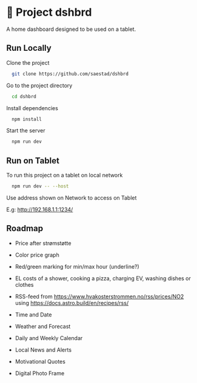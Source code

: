 # 📱 Project dshbrd

A home dashboard designed to be used on a tablet. 

## Run Locally

Clone the project

```bash
  git clone https://github.com/saestad/dshbrd
```

Go to the project directory

```bash
  cd dshbrd
```

Install dependencies

```bash
  npm install
```

Start the server

```bash
  npm run dev
```

## Run on Tablet

To run this project on a tablet on local network

```bash
  npm run dev -- --host
```

Use address shown on Network to access on Tablet

E.g: http://192.168.1.1:1234/

## Roadmap

- Price after strømstøtte

- Color price graph

- Red/green marking for min/max hour (underline?)

- EL costs of a shower, cooking a pizza, charging EV, washing dishes or clothes

- RSS-feed from https://www.hvakosterstrommen.no/rss/prices/NO2 using https://docs.astro.build/en/recipes/rss/

- Time and Date

- Weather and Forecast

- Daily and Weekly Calendar

- Local News and Alerts

- Motivational Quotes

- Digital Photo Frame